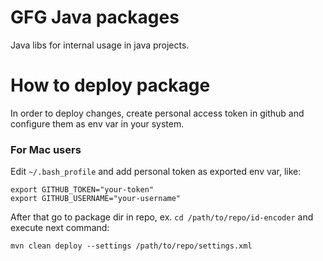 # GFG Java packages
Java libs for internal usage in java projects.

# How to deploy package
In order to deploy changes, create personal access token in github and configure them as env var in your system.

### For Mac users
Edit `~/.bash_profile` and add personal token as exported env var, like:

```
export GITHUB_TOKEN="your-token"
export GITHUB_USERNAME="your-username"
```

After that go to package dir in repo, ex. `cd /path/to/repo/id-encoder` and execute next command:

```mvn clean deploy --settings /path/to/repo/settings.xml```
